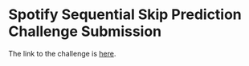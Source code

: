 # Spotify Sequential Skip Prediction Challenge Submission

The link to the challenge is [here](https://www.aicrowd.com/challenges/spotify-sequential-skip-prediction-challenge).


